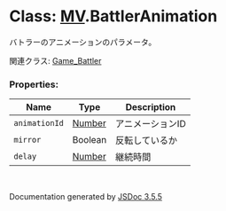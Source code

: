 # Class: [MV](MV.md).BattlerAnimation
バトラーのアニメーションのパラメータ。

関連クラス: [Game_Battler](Game_Battler.md)

### Properties:

| Name | Type | Description |
| --- | --- | --- |
| `animationId` | [Number](Number.md) | アニメーションID |
| `mirror` | Boolean | 反転しているか |
| `delay` | [Number](Number.md) | 継続時間 |

 <br>

  Documentation generated by [JSDoc 3.5.5](https://github.com/jsdoc3/jsdoc)
